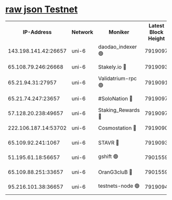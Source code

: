 [raw json Testnet](https://rpc-check.junot.stavr.tech/junot/rpc-junot-result.json)
=


<table><tr><th>IP-Address</th><th>Network</th><th>Moniker</th><th>Latest Block Height</th><th>Earliest Block Height</th><th>Catching Up</th><th>Tx Index</th><th>Voting Power</th><th>Scan Time</th></tr><tr><td>143.198.141.42:26657</td><td>uni-6</td><td>daodao_indexer 🟢</td><td>7919097</td><td>1</td><td>False</td><td>off</td><td>0</td><td>2024-02-12T11:58:23.529857752UTC</td></tr><tr><td>65.108.79.246:26668</td><td>uni-6</td><td>Stakely.io 🔴</td><td>7919093</td><td>1570872</td><td>False</td><td>on</td><td>1846530</td><td>2024-02-12T11:58:11.755804128UTC</td></tr><tr><td>65.21.94.31:27957</td><td>uni-6</td><td>Validatrium-rpc 🟢</td><td>7919091</td><td>2943363</td><td>False</td><td>on</td><td>0</td><td>2024-02-12T11:58:06.912120896UTC</td></tr><tr><td>65.21.74.247:23657</td><td>uni-6</td><td>#SoloNation 🔴</td><td>7919097</td><td>5208001</td><td>False</td><td>on</td><td>112</td><td>2024-02-12T11:58:22.656385528UTC</td></tr><tr><td>57.128.20.238:49657</td><td>uni-6</td><td>Staking_Rewards 🔴</td><td>7919097</td><td>6514618</td><td>False</td><td>on</td><td>1008</td><td>2024-02-12T11:58:23.783145543UTC</td></tr><tr><td>222.106.187.14:53702</td><td>uni-6</td><td>Cosmostation 🔴</td><td>7919090</td><td>7473037</td><td>False</td><td>on</td><td>109003</td><td>2024-02-12T11:58:04.539386092UTC</td></tr><tr><td>65.109.92.241:1067</td><td>uni-6</td><td>STAVR 🔴</td><td>7919093</td><td>7502372</td><td>False</td><td>on</td><td>6054</td><td>2024-02-12T11:58:11.374824110UTC</td></tr><tr><td>51.195.61.18:56657</td><td>uni-6</td><td>gshift 🟢</td><td>7901559</td><td>7691417</td><td>False</td><td>on</td><td>0</td><td>2024-02-12T11:57:52.398154369UTC</td></tr><tr><td>65.109.88.251:33657</td><td>uni-6</td><td>OranG3cluB 🔴</td><td>7901559</td><td>7784738</td><td>False</td><td>on</td><td>11</td><td>2024-02-12T11:58:28.196095144UTC</td></tr><tr><td>95.216.101.38:36657</td><td>uni-6</td><td>testnets-node 🟢</td><td>7919094</td><td>7905356</td><td>False</td><td>on</td><td>0</td><td>2024-02-12T11:58:14.163219436UTC</td></tr></table>